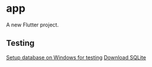 # app

A new Flutter project.

## Testing

[Setup database on Windows for testing](https://drift.simonbinder.eu/docs/platforms/#windows)
[Download SQLite](https://www.sqlite.org/download.html)
